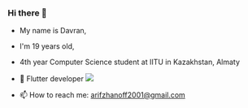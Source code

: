 ### Hi there 👋

- My name is Davran, 
- I'm 19 years old, 
- 4th year Computer Science student at IITU in Kazakhstan, Almaty


- 🔭 Flutter developer <img src="https://iconape.com/wp-content/files/vp/55059/svg/dart.svg">

- 📫 How to reach me: arifzhanoff2001@gmail.com
<!--
**D4vr4n/D4vr4n** is a ✨ _special_ ✨ repository because its `README.md` (this file) appears on your GitHub profile.

Here are some ideas to get you started:

- 🔭 I’m currently working on ...
- 🌱 I’m currently learning ...
- 👯 I’m looking to collaborate on ...
- 🤔 I’m looking for help with ...
- 💬 Ask me about ...
- 📫 How to reach me: ...
- 😄 Pronouns: ...
- ⚡ Fun fact: ...
-->
